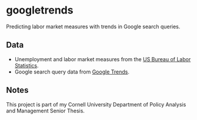 # googletrends
Predicting labor market measures with trends in Google search queries.

## Data
* Unemployment and labor market measures from the [US Bureau of Labor Statistics](https://www.bls.gov/).
* Google search query data from [Google Trends](https://trends.google.com/trends/?geo=US).

## Notes
This project is part of my Cornell University Department of Policy Analysis and Management Senior Thesis.
